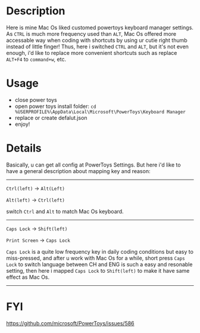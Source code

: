 # Description

Here is mine Mac Os liked customed powertoys keyboard manager settings.
As `CTRL` is much more frequency used than `ALT`, Mac Os offered more accessable way when coding with shortcuts by using ur cutie right thumb instead of little finger! 
Thus, here i switched `CTRL` and `ALT`, but it's not even enough, i'd like to replace more convenient shortcuts such as replace `ALT+F4` to `command+w`, etc.

# Usage
- close power toys
- open power toys install folder: `cd %USERPROFILE%\AppData\Local\Microsoft\PowerToys\Keyboard Manager`
- replace or create defalut.json
- enjoy!



# Details

Basically, u can get all config at PowerToys Settings. But here i'd like to have a general description about mapping key and reason:

--- 
`Ctrl(left)` -> `Alt(Left)`

`Alt(left)` -> `Ctrl(left)`

switch `Ctrl` and `Alt` to match Mac Os keyboard.

--- 
`Caps Lock` -> `Shift(left)`

`Print Screen` -> `Caps Lock`

`Caps Lock` is a quite low frequency key in daily coding conditions but easy to miss-pressed, and after u work with Mac Os for a while, short press `Caps Lock` to switch language between CH and ENG is such a easy and resonable setting, then here i mapped `Caps Lock` to `Shift(left)` to make it have same effect as Mac Os.

--- 


# FYI
https://github.com/microsoft/PowerToys/issues/586
